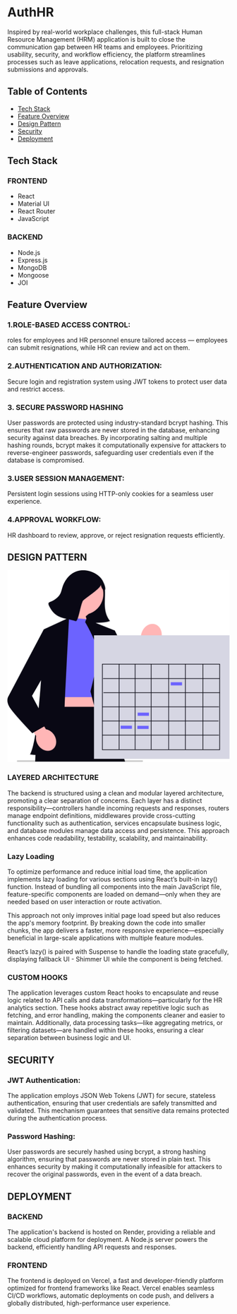 # AuthHR
Inspired by real-world workplace challenges, this full-stack Human Resource Management (HRM) application is built to close the communication gap between HR teams and employees. Prioritizing usability, security, and workflow efficiency, the platform streamlines processes such as leave applications, relocation requests, and resignation submissions and approvals.

## Table of Contents
- [Tech Stack](#tech-stack)
- [Feature Overview](#feature-overview)
- [Design Pattern](#design-pattern)
- [Security](#security)
- [Deployment](#deployment)


## Tech Stack

### FRONTEND 
- React 
- Material UI
- React Router
- JavaScript

### BACKEND 
- Node.js
- Express.js
- MongoDB
- Mongoose
- JOI

## Feature Overview

### 1.ROLE-BASED ACCESS CONTROL: 
roles for employees and HR personnel ensure tailored access — employees can submit resignations, while HR can review and act on them.

### 2.AUTHENTICATION AND AUTHORIZATION:
Secure login and registration system using JWT tokens to protect user data and restrict access.

### 3. SECURE PASSWORD HASHING
User passwords are protected using industry-standard bcrypt hashing. This ensures that raw passwords are never stored in the database, enhancing security against data breaches. By incorporating salting and multiple hashing rounds, bcrypt makes it computationally expensive for attackers to reverse-engineer passwords, safeguarding user credentials even if the database is compromised.

### 3.USER SESSION MANAGEMENT: 
Persistent login sessions using HTTP-only cookies for a seamless user experience.

### 4.APPROVAL WORKFLOW: 
HR dashboard to review, approve, or reject resignation requests efficiently.

## DESIGN PATTERN 

<img src="./frontend/src/assets/calendar.svg" alt="Dashboard" width="600"/>

### LAYERED ARCHITECTURE
The backend is structured using a clean and modular layered architecture, promoting a clear separation of concerns. Each layer has a distinct responsibility—controllers handle incoming requests and responses, routers manage endpoint definitions, middlewares provide cross-cutting functionality such as authentication, services encapsulate business logic, and database modules manage data access and persistence. This approach enhances code readability, testability, scalability, and maintainability.

### Lazy Loading
To optimize performance and reduce initial load time, the application implements lazy loading for various sections using React’s built-in lazy() function. Instead of bundling all components into the main JavaScript file, feature-specific components are loaded on demand—only when they are needed based on user interaction or route activation.

This approach not only improves initial page load speed but also reduces the app's memory footprint. By breaking down the code into smaller chunks, the app delivers a faster, more responsive experience—especially beneficial in large-scale applications with multiple feature modules.

React’s lazy() is paired with Suspense to handle the loading state gracefully, displaying fallback UI - Shimmer UI while the component is being fetched.

### CUSTOM HOOKS
The application leverages custom React hooks to encapsulate and reuse logic related to API calls and data transformations—particularly for the HR analytics section. These hooks abstract away repetitive logic such as fetching, and error handling, making the components cleaner and easier to maintain. Additionally, data processing tasks—like aggregating metrics, or filtering datasets—are handled within these hooks, ensuring a clear separation between business logic and UI.

## SECURITY 

### JWT Authentication:
The application employs JSON Web Tokens (JWT) for secure, stateless authentication, ensuring that user credentials are safely transmitted and validated. This mechanism guarantees that sensitive data remains protected during the authentication process.

### Password Hashing:
User passwords are securely hashed using bcrypt, a strong hashing algorithm, ensuring that passwords are never stored in plain text. This enhances security by making it computationally infeasible for attackers to recover the original passwords, even in the event of a data breach.

## DEPLOYMENT

### BACKEND
The application's backend is hosted on Render, providing a reliable and scalable cloud platform for deployment. A Node.js server powers the backend, efficiently handling API requests and responses.

### FRONTEND
The frontend is deployed on Vercel, a fast and developer-friendly platform optimized for frontend frameworks like React. Vercel enables seamless CI/CD workflows, automatic deployments on code push, and delivers a globally distributed, high-performance user experience.






